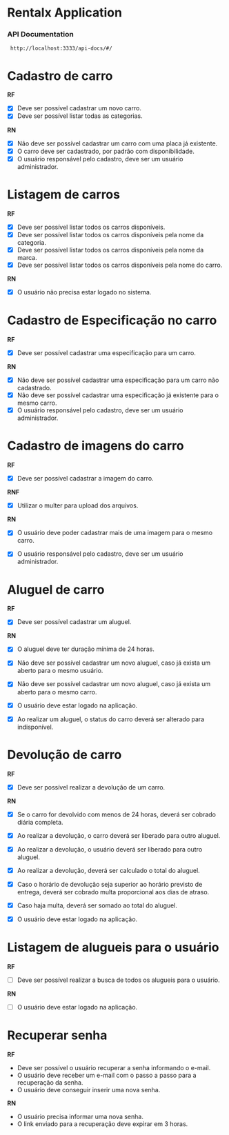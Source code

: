 # Rentalx Application

### API Documentation
`` http://localhost:3333/api-docs/#/``

# Cadastro de carro

**RF**
- [x] Deve ser possível cadastrar um novo carro. 
- [x] Deve ser possível listar todas as categorias.

**RN**

- [x] Não deve ser possível cadastrar um carro com uma placa já existente.
- [x] O carro deve ser cadastrado, por padrão com disponibilidade.
- [x] O usuário responsável pelo cadastro, deve ser um usuário administrador.

# Listagem de carros

**RF**
- [x] Deve ser possível listar todos os carros disponíveis.
- [x] Deve ser possível listar todos os carros disponíveis pela nome da categoria.
- [x] Deve ser possível listar todos os carros disponíveis pela nome da marca.
- [x] Deve ser possível listar todos os carros disponíveis pela nome do carro.

**RN**
- [x] O usuário não precisa estar logado no sistema.

# Cadastro de Especificação no carro

**RF**
- [x] Deve ser possível cadastrar uma especificação para um carro.
 
**RN**
- [x] Não deve ser possível cadastrar uma especificação para um carro não cadastrado.
- [x] Não deve ser possível cadastrar uma especificação já existente para o mesmo carro.
- [x] O usuário responsável pelo cadastro, deve ser um usuário administrador.

# Cadastro de imagens do carro

**RF**
- [x] Deve ser possível cadastrar a imagem do carro.

**RNF**
- [x] Utilizar o multer para upload dos arquivos.

**RN**
- [x] O usuário deve poder cadastrar mais de uma imagem para o mesmo carro.

- [x] O usuário responsável pelo cadastro, deve ser um usuário administrador.

# Aluguel de carro

**RF**
- [x] Deve ser possível cadastrar um aluguel.

**RN**
- [x] O aluguel deve ter duração mínima de 24 horas.

- [x] Não deve ser possível cadastrar um novo aluguel, caso já exista um aberto para o mesmo usuário.

- [x] Não deve ser possível cadastrar um novo aluguel, caso já exista um aberto para o mesmo carro.

- [x] O usuário deve estar logado na aplicação.

- [x] Ao realizar um aluguel, o status do carro deverá ser alterado para indisponível.

# Devolução de carro

**RF**
- [x] Deve ser possível realizar a devolução de um carro.

**RN**
- [x] Se o carro for devolvido com menos de 24 horas, deverá ser cobrado diária completa.

- [x] Ao realizar a devolução, o carro deverá ser liberado para outro aluguel.
- [x] Ao realizar a devolução, o usuário deverá ser liberado para outro aluguel.
- [x] Ao realizar a devolução, deverá ser calculado o total do aluguel.
- [x] Caso o horário de devolução seja superior ao horário previsto de entrega, deverá ser cobrado multa proporcional aos dias de atraso.
- [x] Caso haja multa, deverá ser somado ao total do aluguel.
- [x] O usuário deve estar logado na aplicação.

# Listagem de alugueis para o usuário

**RF**
- [ ] Deve ser possível realizar a busca de todos os alugueis para o usuário.

**RN**
- [ ] O usuário deve estar logado na aplicação.

# Recuperar senha

**RF**
- Deve ser possível o usuário recuperar a senha informando o e-mail.
- O usuário deve receber um e-mail com o passo a passo para a recuperação da senha.
- O usuário deve conseguir inserir uma nova senha.

**RN**
- O usuário precisa informar uma nova senha.
- O link enviado para a recuperação deve expirar em 3 horas.